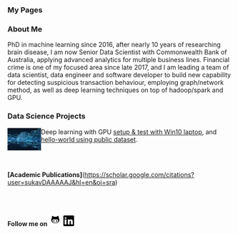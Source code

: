 ### My Pages

### About Me

PhD in machine learning since 2016, after nearly 10 years of researching brain disease, I am now Senior Data Scientist with Commonwealth Bank of Australia, applying advanced analytics for multiple business lines. Financial crime is one of my focused area since late 2017, and I am leading a team of data scientist, data engineer and software developer to build new capability for detecting suspicious transaction behaviour, employing graph/network method, as well as deep learning techniques on top of hadoop/spark and GPU.  

### Data Science Projects 
<img align="left" width="75" height="50" src="images/dnn_hello_world_resize.jpeg"> Deep learning with GPU [setup & test with Win10 laptop](https://github.com/lyh710/dnn_gpu_setup_test), and [hello-world using public dataset](https://github.com/lyh710/dnn_gpu_hello_world).

<br/><br/>

**[Academic Publications]**(https://scholar.google.com/citations?user=sukavDAAAAAJ&hl=en&oi=sra)

<br/><br/>

**Follow me on** [![alt text](icons/github.png)](https://github.com/lyh710) [![alt text](icons/linkedin.png)](https://www.linkedin.com/in/yonghui-li)